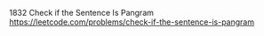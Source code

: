 1832 Check if the Sentence Is Pangram https://leetcode.com/problems/check-if-the-sentence-is-pangram